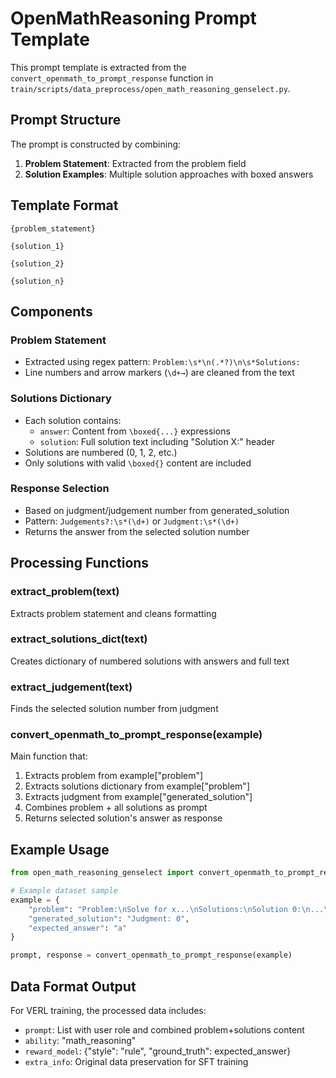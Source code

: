 # OpenMathReasoning Prompt Template

This prompt template is extracted from the `convert_openmath_to_prompt_response` function in `train/scripts/data_preprocess/open_math_reasoning_genselect.py`.

## Prompt Structure

The prompt is constructed by combining:
1. **Problem Statement**: Extracted from the problem field
2. **Solution Examples**: Multiple solution approaches with boxed answers

## Template Format

```
{problem_statement}

{solution_1}

{solution_2}

{solution_n}
```

## Components

### Problem Statement
- Extracted using regex pattern: `Problem:\s*\n(.*?)\n\s*Solutions:`
- Line numbers and arrow markers (`\d+→`) are cleaned from the text

### Solutions Dictionary
- Each solution contains:
  - `answer`: Content from `\boxed{...}` expressions
  - `solution`: Full solution text including "Solution X:" header
- Solutions are numbered (0, 1, 2, etc.)
- Only solutions with valid `\boxed{}` content are included

### Response Selection
- Based on judgment/judgement number from generated_solution
- Pattern: `Judgements?:\s*(\d+)` or `Judgment:\s*(\d+)`
- Returns the answer from the selected solution number

## Processing Functions

### extract_problem(text)
Extracts problem statement and cleans formatting

### extract_solutions_dict(text) 
Creates dictionary of numbered solutions with answers and full text

### extract_judgement(text)
Finds the selected solution number from judgment

### convert_openmath_to_prompt_response(example)
Main function that:
1. Extracts problem from example["problem"]
2. Extracts solutions dictionary from example["problem"] 
3. Extracts judgment from example["generated_solution"]
4. Combines problem + all solutions as prompt
5. Returns selected solution's answer as response

## Example Usage

```python
from open_math_reasoning_genselect import convert_openmath_to_prompt_response

# Example dataset sample
example = {
    "problem": "Problem:\nSolve for x...\nSolutions:\nSolution 0:\n...\\boxed{a}...",
    "generated_solution": "Judgment: 0",
    "expected_answer": "a"
}

prompt, response = convert_openmath_to_prompt_response(example)
```

## Data Format Output

For VERL training, the processed data includes:
- `prompt`: List with user role and combined problem+solutions content
- `ability`: "math_reasoning"
- `reward_model`: {"style": "rule", "ground_truth": expected_answer}
- `extra_info`: Original data preservation for SFT training